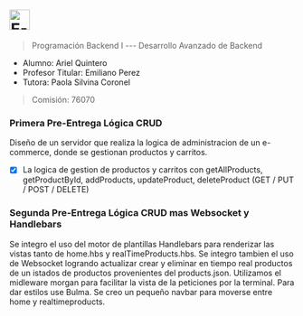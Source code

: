 <h1><img src="https://img.shields.io/badge/E--COMMERCE-BACKEND-blue?labelColor=gray&style=plastic" height='36' alt="E-COMMERCE" /></h1>


> Programación Backend I --- Desarrollo Avanzado de Backend

* Alumno: Ariel Quintero
* Profesor Titular: Emiliano Perez
* Tutora: Paola Silvina Coronel

> Comisión: 76070

<h3> Primera Pre-Entrega Lógica CRUD</h3>

Diseño de un servidor que realiza la logica de administracion de un e-commerce,
donde se gestionan productos y carritos.

- [X] La logica de gestion de productos y carritos con getAllProducts, getProductById, addProducts, updateProduct, deleteProduct
<spam>(GET / PUT / POST / DELETE)</spam>

<h3> Segunda Pre-Entrega Lógica CRUD mas Websocket y Handlebars </h3>

Se integro el uso del motor de plantillas Handlebars para renderizar las vistas tanto de home.hbs y realTimeProducts.hbs.
Se integro tambien el uso de Websocket logrando actualizar crear y eliminar en tiempo real productos de un istados de productos provenientes del products.json.
Utilizamos el midleware morgan para facilitar la vista de la peticiones por la terminal.
Para dar estilos use Bulma.
Se creo un pequeño navbar para moverse entre home y realtimeproducts.
